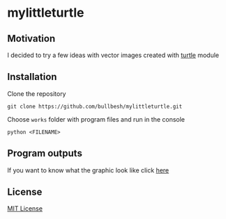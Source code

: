 # mylittleturtle
## Motivation
I decided to try a few ideas with vector images created with [turtle](https://docs.python.org/3/library/turtle.html) module
## Installation
Clone the repository
```
git clone https://github.com/bullbesh/mylittleturtle.git
```
Choose `works` folder with program files and run in the console
```
python <FILENAME>
```
## Program outputs
If you want to know what the graphic look like click [here](https://github.com/bullbesh/mylittleturtle/blob/main/OUTPUT.md)
## License
[MIT License](https://github.com/bullbesh/mylittleturtle/blob/main/LICENSE)